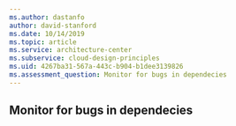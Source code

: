 ```yaml
---
ms.author: dastanfo
author: david-stanford
ms.date: 10/14/2019
ms.topic: article
ms.service: architecture-center
ms.subservice: cloud-design-principles
ms.uid: 4267ba31-567a-443c-b904-b1dee3139826
ms.assessment_question: Monitor for bugs in dependecies
---
```

## Monitor for bugs in dependecies


